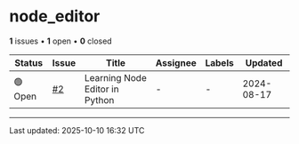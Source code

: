 # node_editor

**1** issues • **1** open • **0** closed

<table class="github-issue-table">
<thead>
<tr>
<th>Status</th>
<th>Issue</th>
<th>Title</th>
<th>Assignee</th>
<th>Labels</th>
<th>Updated</th>
</tr>
</thead>
<tbody>
<tr><td>🟢 Open</td><td><a href='./issue-2-Learning-Node-Editor-in-Python.md'>#2</a></td><td>Learning Node Editor in Python</td><td>-</td><td>-</td><td>2024-08-17</td></tr>
</tbody>
</table>

---

Last updated: 2025-10-10 16:32 UTC